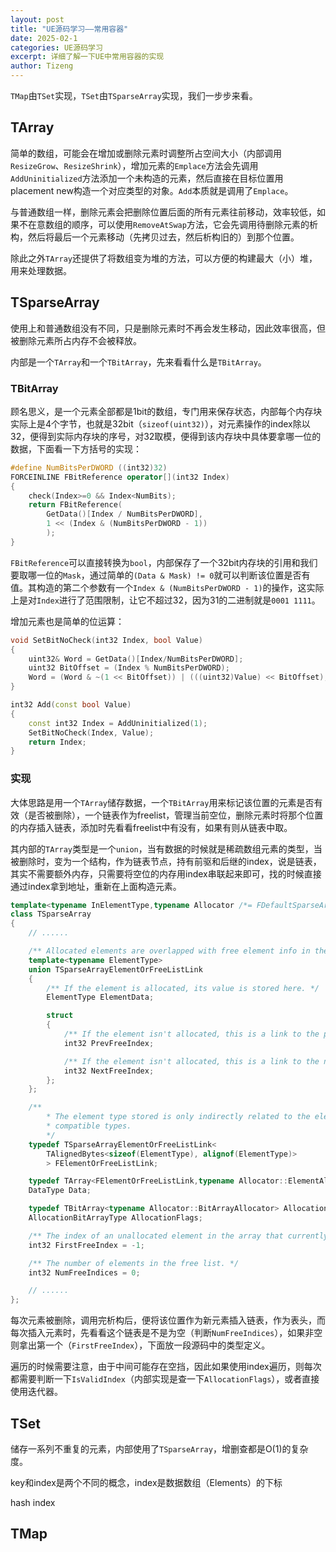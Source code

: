 ```yaml
---
layout: post
title: "UE源码学习——常用容器"
date: 2025-02-1
categories: UE源码学习
excerpt: 详细了解一下UE中常用容器的实现
author: Tizeng
---
```


`TMap`由`TSet`实现，`TSet`由`TSparseArray`实现，我们一步步来看。

## TArray

简单的数组，可能会在增加或删除元素时调整所占空间大小（内部调用`ResizeGrow`、`ResizeShrink`），增加元素的`Emplace`方法会先调用`AddUninitialized`方法添加一个未构造的元素，然后直接在目标位置用placement new构造一个对应类型的对象。`Add`本质就是调用了`Emplace`。

与普通数组一样，删除元素会把删除位置后面的所有元素往前移动，效率较低，如果不在意数组的顺序，可以使用`RemoveAtSwap`方法，它会先调用待删除元素的析构，然后将最后一个元素移动（先拷贝过去，然后析构旧的）到那个位置。

除此之外`TArray`还提供了将数组变为堆的方法，可以方便的构建最大（小）堆，用来处理数据。

## TSparseArray

使用上和普通数组没有不同，只是删除元素时不再会发生移动，因此效率很高，但被删除元素所占内存不会被释放。

内部是一个`TArray`和一个`TBitArray`，先来看看什么是`TBitArray`。

### TBitArray

顾名思义，是一个元素全部都是1bit的数组，专门用来保存状态，内部每个内存块实际上是4个字节，也就是32bit（`sizeof(uint32)`），对元素操作的index除以32，便得到实际内存块的序号，对32取模，便得到该内存块中具体要拿哪一位的数据，下面看一下方括号的实现：

```c++
#define NumBitsPerDWORD ((int32)32)
FORCEINLINE FBitReference operator[](int32 Index)
{
	check(Index>=0 && Index<NumBits);
	return FBitReference(
		GetData()[Index / NumBitsPerDWORD],
		1 << (Index & (NumBitsPerDWORD - 1))
		);
}
```

`FBitReference`可以直接转换为`bool`，内部保存了一个32bit内存块的引用和我们要取哪一位的`Mask`，通过简单的`(Data & Mask) != 0`就可以判断该位置是否有值。其构造的第二个参数有一个`Index & (NumBitsPerDWORD - 1)`的操作，这实际上是对`Index`进行了范围限制，让它不超过32，因为31的二进制就是`0001 1111`。

增加元素也是简单的位运算：

```c++
void SetBitNoCheck(int32 Index, bool Value)
{
    uint32& Word = GetData()[Index/NumBitsPerDWORD];
    uint32 BitOffset = (Index % NumBitsPerDWORD);
    Word = (Word & ~(1 << BitOffset)) | (((uint32)Value) << BitOffset);
}

int32 Add(const bool Value)
{
    const int32 Index = AddUninitialized(1);
    SetBitNoCheck(Index, Value);
    return Index;
}
```

### 实现

大体思路是用一个`TArray`储存数据，一个`TBitArray`用来标记该位置的元素是否有效（是否被删除），一个链表作为freelist，管理当前空位，删除元素时将那个位置的内存插入链表，添加时先看看freelist中有没有，如果有则从链表中取。

其内部的`TArray`类型是一个`union`，当有数据的时候就是稀疏数组元素的类型，当被删除时，变为一个结构，作为链表节点，持有前驱和后继的index，说是链表，其实不需要额外内存，只需要将空位的内存用index串联起来即可，找的时候直接通过index拿到地址，重新在上面构造元素。

```c++
template<typename InElementType,typename Allocator /*= FDefaultSparseArrayAllocator */>
class TSparseArray
{
    // ......

    /** Allocated elements are overlapped with free element info in the element list. */
    template<typename ElementType>
    union TSparseArrayElementOrFreeListLink
    {
        /** If the element is allocated, its value is stored here. */
        ElementType ElementData;

        struct
        {
            /** If the element isn't allocated, this is a link to the previous element in the array's free list. */
            int32 PrevFreeIndex;

            /** If the element isn't allocated, this is a link to the next element in the array's free list. */
            int32 NextFreeIndex;
        };
    };

    /**
        * The element type stored is only indirectly related to the element type requested, to avoid instantiating TArray redundantly for
        * compatible types.
        */
    typedef TSparseArrayElementOrFreeListLink<
        TAlignedBytes<sizeof(ElementType), alignof(ElementType)>
        > FElementOrFreeListLink;

    typedef TArray<FElementOrFreeListLink,typename Allocator::ElementAllocator> DataType;
    DataType Data;

    typedef TBitArray<typename Allocator::BitArrayAllocator> AllocationBitArrayType;
    AllocationBitArrayType AllocationFlags;

    /** The index of an unallocated element in the array that currently contains the head of the linked list of free elements. */
    int32 FirstFreeIndex = -1;

    /** The number of elements in the free list. */
    int32 NumFreeIndices = 0;

    // ......
};
```

每次元素被删除，调用完析构后，便将该位置作为新元素插入链表，作为表头，而每次插入元素时，先看看这个链表是不是为空（判断`NumFreeIndices`），如果非空则拿出第一个（`FirstFreeIndex`），下面放一段源码中的类型定义。

遍历的时候需要注意，由于中间可能存在空挡，因此如果使用index遍历，则每次都需要判断一下`IsValidIndex`（内部实现是查一下`AllocationFlags`），或者直接使用迭代器。

## TSet

储存一系列不重复的元素，内部使用了`TSparseArray`，增删查都是O(1)的复杂度。

key和index是两个不同的概念，index是数据数组（Elements）的下标

hash index

## TMap

